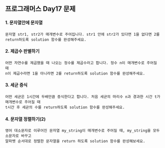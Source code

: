 ## 프로그래머스 Day17 문제
#### 1. 문자열안에 문자열

```
문자열 str1, str2가 매개변수로 주어집니다. str1 안에 str2가 있다면 1을 없다면 2를
return하도록 solution 함수를 완성해주세요.
```

#### 2. 제곱수 판별하기
```
어떤 자연수를 제곱했을 때 나오는 정수를 제곱수라고 합니다. 정수 n이 매개변수로 주어질 때
n이 제곱수라면 1을 아니라면 2를 return하도록 solution 함수를 완성해주세요.
```

#### 3. 세균 증식

```
어떤 세균은 1시간에 두배만큼 증식한다고 합니다. 처음 세균의 마리수 n과 경과한 시간 t가 매개변수로 주어질 때
t시간 후 세균의 수를 return하도록 solution 함수를 완성해주세요.
```

#### 4. 문자열 정렬하기(2)

```
영어 대소문자로 이루어진 문자열 my_string이 매개변수로 주어질 때, my_string을 모두 소문자로 바꾸고
알파벳 순서대로 정렬한 문자열을 return 하도록 solution 함수를 완성해보세요.
```

